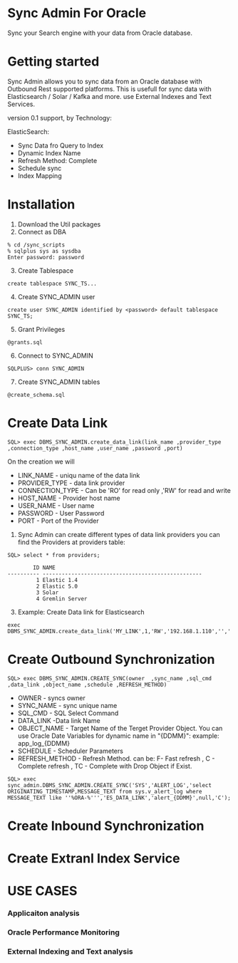 # Sync Admin For Oracle 
Sync your Search engine with your data from Oracle database. 

# Getting started

Sync Admin allows you to sync data from an Oracle database with Outbound Rest supported platforms. 
This is usefull for sync data with Elasticsearch / Solar / Kafka and more. use External Indexes and Text Services. 

version 0.1 support, by Technology:

ElasticSearch:
 - Sync Data fro Query to Index
 - Dynamic Index Name
 - Refresh Method: Complete
 - Schedule sync 
 - Index Mapping
 
# Installation
1. Download the Util packages
2. Connect as DBA 
```
% cd /sync_scripts
% sqlplus sys as sysdba
Enter password: password
```
3. Create Tablespace 
```
create tablespace SYNC_TS...
```
4. Create SYNC_ADMIN user
```
create user SYNC_ADMIN identified by <password> default tablespace SYNC_TS;
```
5. Grant Privileges
```
@grants.sql
```
6. Connect to SYNC_ADMIN
```
SQLPLUS> conn SYNC_ADMIN
```
7. Create SYNC_ADMIN tables
```
@create_schema.sql
```
# Create Data Link
```
SQL> exec DBMS_SYNC_ADMIN.create_data_link(link_name ,provider_type ,connection_type ,host_name ,user_name ,password ,port)
```

On the creation we will
- LINK_NAME - uniqu name of the data link 
- PROVIDER_TYPE - data link provider
- CONNECTION_TYPE - Can be 'RO' for read only ,'RW' for read and write
- HOST_NAME - Provider host name
- USER_NAME - User name
- PASSWORD  - User Password
- PORT - Port of the Provider
 
1. Sync Admin can create different types of data link providers
   you can find the Providers at providers table:

```
SQL> select * from providers;

        ID NAME
---------- --------------------------------------------------
         1 Elastic 1.4
         2 Elastic 5.0
         3 Solar
         4 Gremlin Server
```
3. Example:
Create Data link for Elasticsearch
```
exec DBMS_SYNC_ADMIN.create_data_link('MY_LINK',1,'RW','192.168.1.110','','',9200);
```
# Create Outbound Synchronization
```
SQL> exec DBMS_SYNC_ADMIN.CREATE_SYNC(owner  ,sync_name ,sql_cmd ,data_link ,object_name ,schedule ,REFRESH_METHOD)
```
- OWNER - syncs owner
- SYNC_NAME - sync unique name
- SQL_CMD - SQL Select Command 
- DATA_LINK -Data link Name
- OBJECT_NAME - Target Name of the Terget Provider Object.
                You can use Oracle Date Variables for dynamic name in "{DDMM}": example: app_log_{DDMM}
- SCHEDULE - Scheduler Parameters 
- REFRESH_METHOD - Refresh Method. can be: F- Fast refresh , C - Complete refresh , TC - Complete with Drop Object if Exist.
```
SQL> exec sync_admin.DBMS_SYNC_ADMIN.CREATE_SYNC('SYS','ALERT_LOG','select ORIGINATING_TIMESTAMP,MESSAGE_TEXT from sys.v_alert_log where MESSAGE_TEXT like ''%ORA-%''','ES_DATA_LINK','alert_{DDMM}',null,'C');
```

# Create Inbound Synchronization

# Create Extranl Index Service

# USE CASES
### Applicaiton analysis
### Oracle Performance Monitoring
### External Indexing and Text analysis



